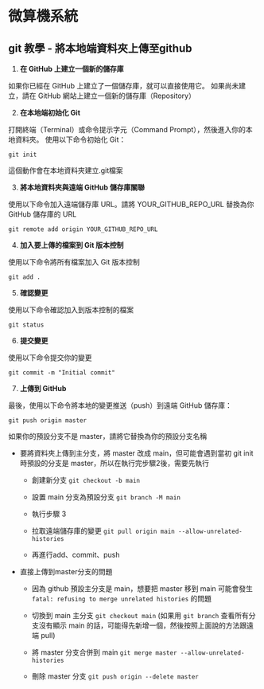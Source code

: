 # 微算機系統
## git 教學 - 將本地端資料夾上傳至github
1. **在 GitHub 上建立一個新的儲存庫**

如果你已經在 GitHub 上建立了一個儲存庫，就可以直接使用它。
如果尚未建立，請在 GitHub 網站上建立一個新的儲存庫（Repository）

2. **在本地端初始化 Git**
  
打開終端（Terminal）或命令提示字元（Command Prompt），然後進入你的本地資料夾。
使用以下命令初始化 Git：
```
git init
```
這個動作會在本地資料夾建立.git檔案

3. **將本地資料夾與遠端 GitHub 儲存庫關聯**

使用以下命令加入遠端儲存庫 URL。請將 YOUR_GITHUB_REPO_URL 替換為你 GitHub 儲存庫的 URL
```
git remote add origin YOUR_GITHUB_REPO_URL
```

4. **加入要上傳的檔案到 Git 版本控制**

使用以下命令將所有檔案加入 Git 版本控制
```
git add .
```

5. **確認變更**

使用以下命令確認加入到版本控制的檔案
```
git status
```

6. **提交變更**

使用以下命令提交你的變更
```
git commit -m "Initial commit"
```

7. **上傳到 GitHub**

最後，使用以下命令將本地的變更推送（push）到遠端 GitHub 儲存庫：
```
git push origin master
```
如果你的預設分支不是 master，請將它替換為你的預設分支名稱

- 要將資料夾上傳到主分支，將 master 改成 main，但可能會遇到當初 git init 時預設的分支是 master，所以在執行完步驟2後，需要先執行
  - 創建新分支 ```git checkout -b main```

  - 設置 main 分支為預設分支 ```git branch -M main```

  - 執行步驟 3

  - 拉取遠端儲存庫的變更 ```git pull origin main --allow-unrelated-histories```

  - 再進行add、commit、push

- 直接上傳到master分支的問題
  - 因為 github 預設主分支是 main，想要把 master 移到 main 可能會發生 ```fatal: refusing to merge unrelated histories``` 的問題
  
  - 切換到 main 主分支 ```git checkout main``` (如果用 ```git branch``` 查看所有分支沒有顯示 main 的話，可能得先新增一個，然後按照上面說的方法跟遠端 pull)
  
  - 將 master 分支合併到 main ```git merge master --allow-unrelated-histories```
  
  - 刪除 master 分支 ```git push origin --delete master```
